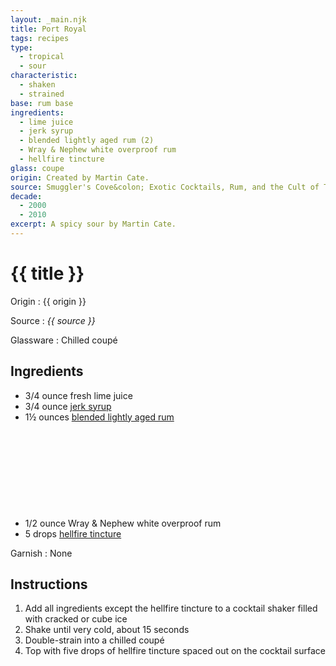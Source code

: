 ```yaml
---
layout: _main.njk
title: Port Royal
tags: recipes
type:
  - tropical
  - sour
characteristic:
  - shaken
  - strained
base: rum base
ingredients:
  - lime juice
  - jerk syrup
  - blended lightly aged rum (2)
  - Wray & Nephew white overproof rum
  - hellfire tincture
glass: coupe
origin: Created by Martin Cate.
source: Smuggler's Cove&colon; Exotic Cocktails, Rum, and the Cult of Tiki
decade:
  - 2000
  - 2010
excerpt: A spicy sour by Martin Cate.
---
```

<!-- markdownlint-disable MD025 -->
# {{ title }}
<!-- markdownlint-disable MD025 -->

Origin
  : {{ origin }}

Source
  : <cite>{{ source }}</cite>

Glassware
  : Chilled coupé

## Ingredients

* 3/4 ounce fresh lime juice
* 3/4 ounce [jerk syrup](/mixes/jerk-syrup)
* 1&frac12; ounces [blended lightly aged rum](/rums/04-rum-blended-lightly-aged/)<icon-l space="1em" class="bigger" label="(2)"><span class="with-icon"><svg class="icon"><use href="/assets/images/icons/circle-2.svg#circle-2"></use></svg></span></icon-l>
* 1/2 ounce Wray & Nephew white overproof rum
* 5 drops [hellfire tincture](/mixes/hellfire-tincture)

Garnish
  : None

## Instructions

1. Add all ingredients except the hellfire tincture to a cocktail shaker filled with cracked or cube ice
2. Shake until very cold, about 15 seconds
3. Double-strain into a chilled coupé
4. Top with five drops of hellfire tincture spaced out on the cocktail surface
